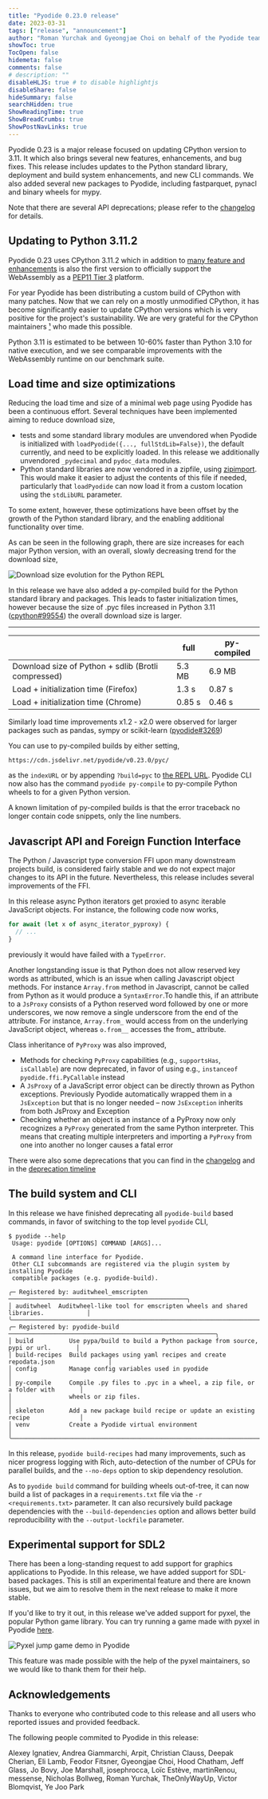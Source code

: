 ```yaml
---
title: "Pyodide 0.23.0 release"
date: 2023-03-31
tags: ["release", "announcement"]
author: "Roman Yurchak and Gyeongjae Choi on behalf of the Pyodide team"
showToc: true
TocOpen: false
hidemeta: false
comments: false
# description: ""
disableHLJS: true # to disable highlightjs
disableShare: false
hideSummary: false
searchHidden: true
ShowReadingTime: true
ShowBreadCrumbs: true
ShowPostNavLinks: true
---
```


Pyodide 0.23 is a major release focused on updating CPython version to 3.11. It
which also brings several new features, enhancements, and bug fixes. This
release includes updates to the Python standard library, deployment and build
system enhancements, and new CLI commands. We also added several new packages
to Pyodide, including fastparquet, pynacl and binary wheels for mypy.

Note that there are several API deprecations; please refer to the
[changelog](https://pyodide.org/en/stable/project/changelog.html#version-0-23-0)
for details.

## Updating to Python 3.11.2

Pyodide 0.23 uses CPython 3.11.2 which in addition to [many feature and
enhancements](https://docs.python.org/3/whatsnew/3.11.html) is also the first
version to officially support the WebAssembly as a [PEP11 Tier
3](https://peps.python.org/pep-0011/#tier-3) platform.

For year Pyodide has been distributing a custom build of CPython with many patches.
Now that we can rely on a mostly unmodified CPython, it has become significantly easier
to update CPython versions which is very positive for the
project's sustainability. We are very grateful for the CPython maintainers
[¹](#Acknowledgements) who made this possible.

Python 3.11 is estimated to be between 10-60% faster than Python 3.10 for
native execution, and we see comparable improvements with the WebAssembly
runtime on our benchmark suite.

## Load time and size optimizations

Reducing the load time and size of a minimal web page using Pyodide has been a
continuous effort. Several techniques have been implemented aiming to reduce
download size,
 - tests and some standard library modules are unvendored when Pyodide is
   initialized with `loadPyodide({..., fullStdLib=False})`, the default
   currently, and need to be explicitly loaded. In this release we additionally
   unvendored `_pydecimal` and `pydoc_data` modules.
 - Python standard libraries are now vendored in a zipfile,
   using [zipimport](https://docs.python.org/3/library/zipimport.html).
   This would make it easier to adjust the contents of this file if needed,
   particularly that `loadPyodide` can now load it from a custom location
   using the `stdLibURL` parameter.

To some extent, however, these optimizations have been offset by the
growth of the Python standard library, and the enabling additional
functionality over time. 

As can be seen in the following graph, there are size increases for each major
Python version, with an overall, slowly decreasing trend for the download size,

<img src="download_size_evolution.webp" alt="Download size evolution for the Python REPL" />

In this release we have also added a py-compiled build for the Python standard
library and packages. This leads to faster initialization times, however
because the size of .pyc files increased in Python 3.11
([cpython#99554](https://github.com/python/cpython/issues/99554)) the overall
download size is larger.

--------------------------------------------
|        | full | py-compiled |
|--------|------|-------------|
| Download size of Python + sdlib (Brotli compressed) |  5.3 MB |      6.9 MB    | 
| Load + initialization time (Firefox) |  1.3 s |      0.87 s    |
| Load + initialization time (Chrome)  |  0.85 s |      0.46 s    |

Similarly load time improvements x1.2 - x2.0 were observed for larger packages
such as pandas, sympy or scikit-learn
([pyodide#3269](https://github.com/pyodide/pyodide/issues/3269))

You can use to py-compiled builds by either setting,
```
https://cdn.jsdelivr.net/pyodide/v0.23.0/pyc/
```
as the `indexURL` or by appending `?build=pyc` to [the REPL
URL](https://pyodide.org/en/stable/console.html?build=pyc). Pyodide CLI now
also has the command `pyodide py-compile` to py-compile Python wheels to for a
given Python version.

A known limitation of py-compiled builds is that the error traceback no longer
contain code snippets, only the line numbers.

## Javascript API and Foreign Function Interface

The Python / Javascript type conversion FFI upon many downstream projects
build, is considered fairly stable and we do not expect major changes to its
API in the future. Nevertheless, this release includes several improvements of the FFI.

In this release async Python iterators get proxied to async iterable JavaScript
objects. For instance, the following code now works,

```javascript
for await (let x of async_iterator_pyproxy) {
  // ...
}
```
previously it would have failed with a `TypeError`.

Another longstanding issue is that Python does not allow reserved key words as
attributed, which is an issue when calling Javascript object methods.  For
instance `Array.from` method in Javascript, cannot be called from Python as it
would produce a `SyntaxError`.To handle this, if an attribute to a `JsProxy`
consists of a Python reserved word followed by one or more underscores, we now
remove a single underscore from the end of the attribute. For instance,
`Array.from_` would access from on the underlying JavaScript object, whereas
`o.from__` accesses the from_ attribute.

Class inheritance of `PyProxy` was also improved,
 - Methods for checking `PyProxy` capabilities (e.g., `supportsHas`,
   `isCallable`) are now deprecated, in favor of using e.g., `instanceof
   pyodide.ffi.PyCallable` instead
 - A `JsProxy` of a JavaScript error object can be directly thrown as Python
   exceptions. Previously Pyodide automatically wrapped them in a `JsException`
   but that is no longer needed – now `JsException` inherits from both JsProxy
   and Exception
 - Checking whether an object is an instance of a PyProxy now only recognizes a
   `PyProxy` generated from the same Python interpreter. This means that creating
   multiple interpreters and importing a `PyProxy` from one into another no
   longer causes a fatal error

There were also some deprecations that you can find in the
[changelog](https://pyodide.org/en/stable/project/changelog.html) and in the
[deprecation
timeline](https://pyodide.org/en/stable/project/deprecation-timeline.html)



## The build system and CLI

In this release we have finished deprecating all `pyodide-build` based
commands, in favor of switching to the top level `pyodide` CLI,
```
$ pyodide --help
 Usage: pyodide [OPTIONS] COMMAND [ARGS]...                                                
                                                                                           
 A command line interface for Pyodide.                                                     
 Other CLI subcommands are registered via the plugin system by installing Pyodide          
 compatible packages (e.g. pyodide-build).                                                 
                                                                                           
╭─ Registered by: auditwheel_emscripten ──────────────────────────────────────────────────╮
│ auditwheel  Auditwheel-like tool for emscripten wheels and shared libraries.            │
╰─────────────────────────────────────────────────────────────────────────────────────────╯
╭─ Registered by: pyodide-build ──────────────────────────────────────────────────────────╮
│ build          Use pypa/build to build a Python package from source, pypi or url.       │
│ build-recipes  Build packages using yaml recipes and create repodata.json               │
│ config         Manage config variables used in pyodide                                  │
│ py-compile     Compile .py files to .pyc in a wheel, a zip file, or a folder with       │
│                wheels or zip files.                                                     │
│ skeleton       Add a new package build recipe or update an existing recipe              │
│ venv           Create a Pyodide virtual environment                                     │
╰─────────────────────────────────────────────────────────────────────────────────────────╯
```

In this release, `pyodide build-recipes` had many improvements, such as nicer
progress logging with Rich, auto-detection of the number of CPUs for parallel
builds, and the `--no-deps` option to skip dependency resolution.

As to `pyodide build` command for building wheels out-of-tree, it can now
build a list of packages in a `requirements.txt` file via the `-r
<requirements.txt>` parameter. It can also recursively build package
dependencies with the `--build-dependencies` option and allows better build
reproducibility with the `--output-lockfile` parameter.

## Experimental support for SDL2

There has been a long-standing request to add support for graphics applications to Pyodide.
In this release, we have added support for SDL-based packages.
This is still an experimental feature and there are known issues,
but we aim to resolve them in the next release to make it more stable.

If you'd like to try it out, in this release we've added support for pyxel,
the popular Python game library. You can try running a game made with pyxel in Pyodide
[here](https://ryanking13.github.io/pyodide-pyxel-test/).

<img src="pyxel-jumpgame.gif" alt="Pyxel jump game demo in Pyodide" />

This feature was made possible with the help of the pyxel maintainers,
so we would like to thank them for their help.

## Acknowledgements

Thanks to everyone who contributed code to this release and all users who
reported issues and provided feedback. 

The following people commited to Pyodide in this release:

Alexey Ignatiev, Andrea Giammarchi, Arpit, Christian Clauss, Deepak Cherian,
Eli Lamb, Feodor Fitsner, Gyeongjae Choi, Hood Chatham, Jeff Glass, Jo Bovy,
Joe Marshall, josephrocca, Loïc Estève, martinRenou, messense, Nicholas
Bollweg, Roman Yurchak, TheOnlyWayUp, Victor Blomqvist, Ye Joo Park
